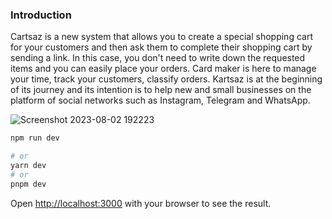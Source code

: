 ### Introduction
Cartsaz is a new system that allows you to create a special shopping cart for your customers and then ask them to complete their shopping cart by sending a link. In this case, you don't need to write down the requested items and you can easily place your orders. Card maker is here to manage your time, track your customers, classify orders. Kartsaz is at the beginning of its journey and its intention is to help new and small businesses on the platform of social networks such as Instagram, Telegram and WhatsApp.


![Screenshot 2023-08-02 192223](https://github.com/AlirezaOzar/cartsaz/assets/108988996/6b272e75-1f6c-4eb1-9007-5a3c23dc4ccd)

```bash
npm run dev

# or
yarn dev
# or
pnpm dev
```

Open [http://localhost:3000](http://localhost:3000) with your browser to see the result.

